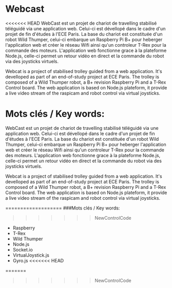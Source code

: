 Webcast
===================

<<<<<<< HEAD
WebCast est un projet de chariot de travelling stabilisé téléguidé via une application web. 
Celui-ci est dévellopé dans le cadre d'un projet de fin d'études à l'ECE Paris. La base du chariot est constituée d'un robot Wild Thumper, celui-ci embarque un Raspberry Pi B+ pour heberger l'application web et créer le réseau Wifi ainsi qu'un controleur T-Rex pour la commande des moteurs.
L'application web fonctionne grace à la plateforme Node.js, celle-ci permet un retour vidéo en direct et la commande du robot via des joysticks virtuels. 

Webcat is a project of stabilised trolley guided from a web application. 
It's develloped as part of an end-of-study project at ECE Paris. The trolley is composed of a Wild Thumper robot, a B+ revision Raspberry Pi and a T-Rex Control board. 
The web application is based on Node.js plateform, it provide a live video stream of the raspicam and robot control via virtual joysticks.


Mots clés / Key words:
=======
WebCast est un projet de chariot de travelling stabilisé téléguidé via une application web. Celui-ci est dévellopé dans le cadre d'un projet de fin d'études à l'ECE Paris. La base du chariot est constituée d'un robot Wild Thumper, celui-ci embarque un Raspberry Pi B+ pour heberger l'application web et créer le réseau Wifi ainsi qu'un controleur T-Rex pour la commande des moteurs. L'application web fonctionne grace à la plateforme Node.js, celle-ci permet un retour vidéo en direct et la commande du robot via des joysticks virtuels.

Webcat is a project of stabilised trolley guided from a web application. It's develloped as part of an end-of-study project at ECE Paris. The trolley is composed of a Wild Thumper robot, a B+ revision Raspberry Pi and a T-Rex Control board. The web application is based on Node.js plateform, it provide a live video stream of the raspicam and robot control via virtual joysticks.

===================
###Mots clés / Key words:

>>>>>>> NewControlCode
- Raspberry
- T-Rex
- Wild Thumper
- Node.js
- Socket.io
- VirtualJoystick.js
- Gyro.js
<<<<<<< HEAD

=======
>>>>>>> NewControlCode
